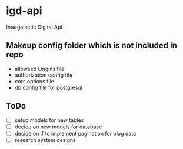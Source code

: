 # igd-api
Intergalactic Digital Api

## Makeup config folder which is not included in repo

- alloweed Origins file
- authorization config file
- cors options file
- db config file for postgresql

## ToDo

- [ ] setup models for new tables
- [ ] decide on new models for database
- [ ] decide on if to implement pagination for blog data
- [ ] research system designs

